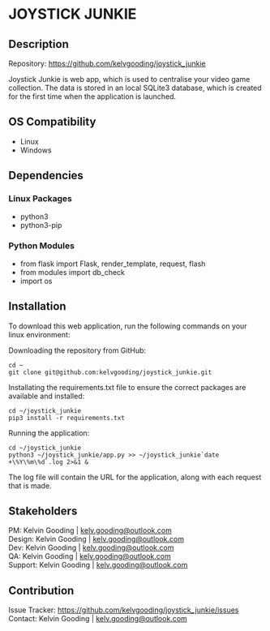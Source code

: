 # JOYSTICK JUNKIE

## Description

Repository: https://github.com/kelvgooding/joystick_junkie

Joystick Junkie is web app, which is used to centralise your video game collection. The data is stored in an local SQLite3 database, which is created for the first time when the application is launched.

## OS Compatibility

- Linux
- Windows

## Dependencies

### Linux Packages

- python3
- python3-pip

### Python Modules

- from flask import Flask, render_template, request, flash
- from modules import db_check
- import os

## Installation

To download this web application, run the following commands on your linux environment:

Downloading the repository from GitHub:
```
cd ~
git clone git@github.com:kelvgooding/joystick_junkie.git
```

Installating the requirements.txt file to ensure the correct packages are available and installed:

```
cd ~/joystick_junkie
pip3 install -r requirements.txt
```

Running the application:

```
cd ~/joystick_junkie
python3 ~/joystick_junkie/app.py >> ~/joystick_junkie`date +\%Y\%m\%d`.log 2>&1 &
```

The log file will contain the URL for the application, along with each request that is made.

## Stakeholders

PM: Kelvin Gooding | kelv.gooding@outlook.com<br>
Design: Kelvin Gooding | kelv.gooding@outlook.com<br>
Dev: Kelvin Gooding | kelv.gooding@outlook.com<br>
QA: Kelvin Gooding | kelv.gooding@outlook.com<br>
Support: Kelvin Gooding | kelv.gooding@outlook.com

## Contribution

Issue Tracker: https://github.com/kelvgooding/joystick_junkie/issues<br>
Contact: Kelvin Gooding | kelv.gooding@outlook.com
